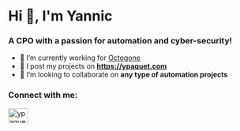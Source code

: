 # Hi 👋, I'm Yannic
### A CPO with a passion for automation and cyber-security!

- 🔭 I’m currently working for [Octogone](https://octogone.ai)
- 📝 I post my projects on **https://ypaquet.com**
- 👯 I’m looking to collaborate on **any type of automation projects**

<h3 align="left">Connect with me:</h3>
<p align="left">
<a href="https://linkedin.com/in/ypaquet" target="blank"><img align="center" src="https://raw.githubusercontent.com/rahuldkjain/github-profile-readme-generator/master/src/images/icons/Social/linked-in-alt.svg" alt="ypaquet" height="30" width="40" /></a>
</p> 

